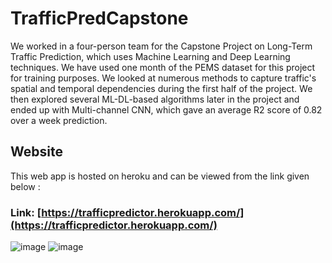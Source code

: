 # TrafficPredCapstone
We worked in a four-person team for the Capstone Project on Long-Term Traffic Prediction, which uses Machine Learning and Deep Learning techniques. We have used one month of the PEMS dataset for this project for training purposes. We looked at numerous methods to capture traffic's spatial and temporal dependencies during the first half of the project. We then explored several ML-DL-based algorithms later in the project and ended up with Multi-channel CNN, which gave an average R2 score of 0.82 over a week prediction.

## Website
This web app is hosted on heroku and can be viewed from the link given below :

### Link: [https://trafficpredictor.herokuapp.com/](https://trafficpredictor.herokuapp.com/)

![image](https://user-images.githubusercontent.com/68817881/148172976-22b74336-e21b-4040-b499-10c3d0337637.png)
![image](https://user-images.githubusercontent.com/68817881/148172998-9da90718-a4ea-4aaf-a587-8145ea5418dc.png)

